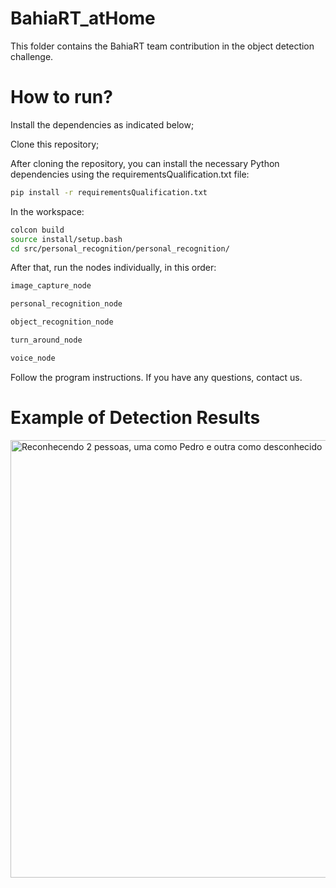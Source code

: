 # BahiaRT_atHome
This folder contains the BahiaRT team contribution in the object detection challenge.

# How to run?
Install the dependencies as indicated below;  



Clone this repository;  

After cloning the repository, you can install the necessary Python dependencies using the requirementsQualification.txt file:  


```bash
pip install -r requirementsQualification.txt
```

In the workspace:
```bash
colcon build
source install/setup.bash
cd src/personal_recognition/personal_recognition/
```

After that, run the nodes individually, in this order:

```bash
image_capture_node
```
```bash
personal_recognition_node
```
```bash
object_recognition_node
```
```bash
turn_around_node
```
```bash
voice_node
```
Follow the program instructions. If you have any questions, contact us.

# Example of Detection Results
<img src="PersonalRecognition_ws/src/personal_recognition/personal_recognition/predict/Unknown.jpg" alt="Reconhecendo 2 pessoas, uma como Pedro e outra como desconhecido" width="700">
